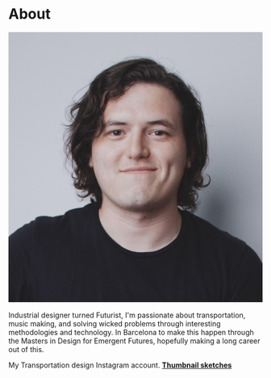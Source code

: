 # About

![](../images/6880.png)

Industrial designer turned Futurist, I'm passionate about transportation, music making, and solving wicked problems through interesting methodologies and technology.
In Barcelona to make this happen through the Masters in Design for Emergent Futures, hopefully making a long career out of this.

My Transportation design Instagram account. **[Thumbnail sketches](https://instagram.com/thumbnail_sketches)**
